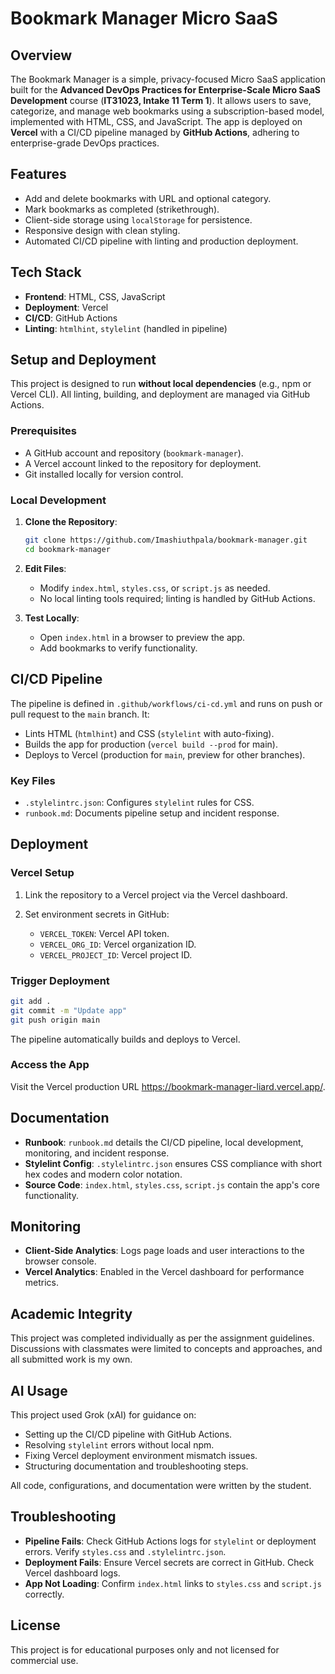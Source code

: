 ﻿# Bookmark Manager Micro SaaS

## Overview

The Bookmark Manager is a simple, privacy-focused Micro SaaS application built for the **Advanced DevOps Practices for Enterprise-Scale Micro SaaS Development** course (**IT31023, Intake 11 Term 1**). It allows users to save, categorize, and manage web bookmarks using a subscription-based model, implemented with HTML, CSS, and JavaScript. The app is deployed on **Vercel** with a CI/CD pipeline managed by **GitHub Actions**, adhering to enterprise-grade DevOps practices.

## Features

* Add and delete bookmarks with URL and optional category.
* Mark bookmarks as completed (strikethrough).
* Client-side storage using `localStorage` for persistence.
* Responsive design with clean styling.
* Automated CI/CD pipeline with linting and production deployment.

## Tech Stack

* **Frontend**: HTML, CSS, JavaScript
* **Deployment**: Vercel
* **CI/CD**: GitHub Actions
* **Linting**: `htmlhint`, `stylelint` (handled in pipeline)

## Setup and Deployment

This project is designed to run **without local dependencies** (e.g., npm or Vercel CLI). All linting, building, and deployment are managed via GitHub Actions.

### Prerequisites

* A GitHub account and repository (`bookmark-manager`).
* A Vercel account linked to the repository for deployment.
* Git installed locally for version control.

### Local Development

1. **Clone the Repository**:

   ```bash
   git clone https://github.com/Imashiuthpala/bookmark-manager.git
   cd bookmark-manager
   ```
2. **Edit Files**:

   * Modify `index.html`, `styles.css`, or `script.js` as needed.
   * No local linting tools required; linting is handled by GitHub Actions.
3. **Test Locally**:

   * Open `index.html` in a browser to preview the app.
   * Add bookmarks to verify functionality.

## CI/CD Pipeline

The pipeline is defined in `.github/workflows/ci-cd.yml` and runs on push or pull request to the `main` branch. It:

* Lints HTML (`htmlhint`) and CSS (`stylelint` with auto-fixing).
* Builds the app for production (`vercel build --prod` for main).
* Deploys to Vercel (production for `main`, preview for other branches).

### Key Files

* `.stylelintrc.json`: Configures `stylelint` rules for CSS.
* `runbook.md`: Documents pipeline setup and incident response.

## Deployment

### Vercel Setup

1. Link the repository to a Vercel project via the Vercel dashboard.
2. Set environment secrets in GitHub:

   * `VERCEL_TOKEN`: Vercel API token.
   * `VERCEL_ORG_ID`: Vercel organization ID.
   * `VERCEL_PROJECT_ID`: Vercel project ID.

### Trigger Deployment

```bash
git add .
git commit -m "Update app"
git push origin main
```

The pipeline automatically builds and deploys to Vercel.

### Access the App

Visit the Vercel production URL https://bookmark-manager-liard.vercel.app/.

## Documentation

* **Runbook**: `runbook.md` details the CI/CD pipeline, local development, monitoring, and incident response.
* **Stylelint Config**: `.stylelintrc.json` ensures CSS compliance with short hex codes and modern color notation.
* **Source Code**: `index.html`, `styles.css`, `script.js` contain the app's core functionality.

## Monitoring

* **Client-Side Analytics**: Logs page loads and user interactions to the browser console.
* **Vercel Analytics**: Enabled in the Vercel dashboard for performance metrics.

## Academic Integrity

This project was completed individually as per the assignment guidelines. Discussions with classmates were limited to concepts and approaches, and all submitted work is my own.

## AI Usage

This project used Grok (xAI) for guidance on:

* Setting up the CI/CD pipeline with GitHub Actions.
* Resolving `stylelint` errors without local npm.
* Fixing Vercel deployment environment mismatch issues.
* Structuring documentation and troubleshooting steps.

All code, configurations, and documentation were written by the student.

## Troubleshooting

* **Pipeline Fails**: Check GitHub Actions logs for `stylelint` or deployment errors. Verify `styles.css` and `.stylelintrc.json`.
* **Deployment Fails**: Ensure Vercel secrets are correct in GitHub. Check Vercel dashboard logs.
* **App Not Loading**: Confirm `index.html` links to `styles.css` and `script.js` correctly.

## License

This project is for educational purposes only and not licensed for commercial use.
